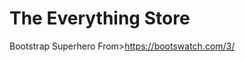 <h1>The Everything Store</h1>

<p>Bootstrap Superhero From><a href="https://bootswatch.com/3/"/>https://bootswatch.com/3/</a></p>